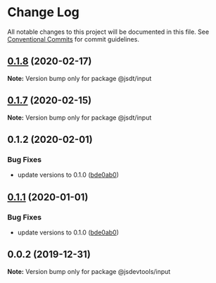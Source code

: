 # Change Log

All notable changes to this project will be documented in this file.
See [Conventional Commits](https://conventionalcommits.org) for commit guidelines.

## [0.1.8](https://github.com/jsdevtools/jsdevtools/compare/@jsdt/input@0.1.7...@jsdt/input@0.1.8) (2020-02-17)

**Note:** Version bump only for package @jsdt/input





## [0.1.7](https://github.com/jsdevtools/monorepo-template/compare/@jsdt/input@0.1.2...@jsdt/input@0.1.7) (2020-02-15)

**Note:** Version bump only for package @jsdt/input





## 0.1.2 (2020-02-01)


### Bug Fixes

* update versions to 0.1.0 ([bde0ab0](https://github.com/jsdevtools/monorepo-template/commit/bde0ab0))





## [0.1.1](https://github.com/jsdevtools/monorepo-template/compare/@jsdevtools/input@0.0.2...@jsdevtools/input@0.1.1) (2020-01-01)


### Bug Fixes

* update versions to 0.1.0 ([bde0ab0](https://github.com/jsdevtools/monorepo-template/commit/bde0ab0b8db2f88f37202a18670c7b86efc40453))





## 0.0.2 (2019-12-31)

**Note:** Version bump only for package @jsdevtools/input
